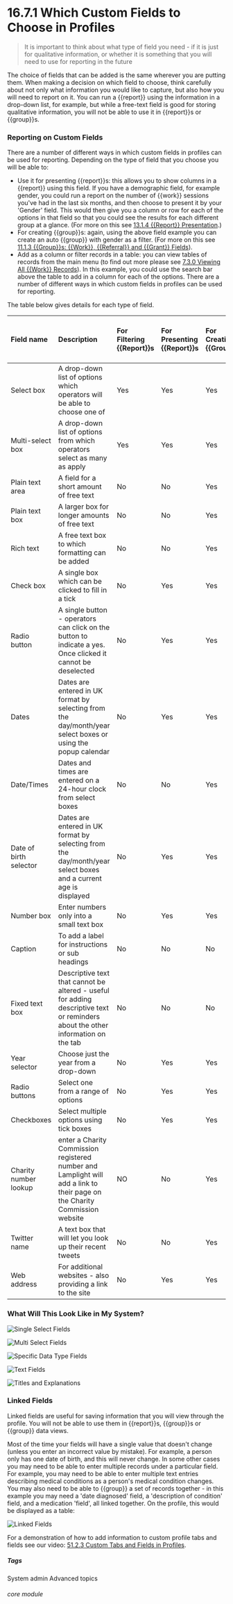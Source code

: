 # 16.7.1 Which Custom Fields to Choose in Profiles

> It is important to think about what type of field you need - if it is just for qualitative information, or whether it is something that you will need to use for reporting in the future



The choice of fields that can be added is the same wherever you are  putting them. When making a decision on which field to choose, think carefully about not only what information you would like to capture, but also how you will need to report on it. You can run a {{report}} using the information in a drop-down list, for example, but while a free-text field is good for storing qualitative information, you will not be able to use it in {{report}}s or {{group}}s.

### Reporting on Custom Fields
There are a number of different ways in which custom fields in profiles can be used for reporting. Depending on the type of field that you choose you will be able to:

- Use it for presenting {{report}}s: this allows you to show columns in a {{report}} using this field. If you have a demographic field, for example gender, you could run a report on the number of {{work}} sessions you've had in the last six months, and then choose to present it by your 'Gender' field. This would then give you a column or row for each of the options in that field so that you could see the results for each different group at a glance. (For more on this see [13.1.4 {{Report}} Presentation](/help/index/13/1/4).)
- For creating {{group}}s: again, using the above field example you can create an auto {{group}} with gender as a filter. (For more on this see [11.1.3 {{Group}}s: {{Work}}, {{Referral}} and {{Grant}} Fields](/help/index/p/11.1.3)).
- Add as a column or filter records in a table: you can view tables of records from the main menu (to find out more please see [7.3.0 Viewing All {{Work}} Records](/help/index/p/7.3.0)). In this example, you could use the search bar above the table to add in a column for each of the options.
There are a number of different ways in which custom fields in profiles can be used for reporting. 

The table below gives details for each type of field. 


| Field name | Description |For Filtering {{Report}}s | For Presenting {{Report}}s | For Creating {{Group}}s | As a {{Group}} Data View Column |
| :--------- | :---------- | :------------------- | :--------------------- | :---------------------- | :----------------------------- |
| Select box | A drop-down list of options which operators will be able to choose one of | Yes | Yes | Yes | Yes |
| Multi-select box | A drop-down list of options from which operators select as many as apply | Yes | Yes | Yes | Yes| 
| Plain text area | A field for a short amount of free text | No | No | Yes | Yes |
| Plain text box | A larger box for longer amounts of free text | No | No | Yes | Yes |
| Rich text | A free text box to which formatting can be added | No | No | Yes | Yes |
| Check box | A single box which can be clicked to fill in a tick | No | Yes | Yes | Yes |
| Radio button | A single button - operators can click on the button to indicate a yes. Once clicked it cannot be deselected | No | Yes | Yes | Yes |
| Dates | Dates are entered in UK format by selecting from the day/month/year select boxes or using the popup calendar | No | Yes | Yes | Yes |
| Date/Times | Dates and times are entered on a 24-hour clock from select boxes | No | No | Yes | Yes |
|Date of birth selector | Dates are entered in UK format by selecting from the day/month/year select boxes and a current age is displayed | No | Yes | Yes | Yes |
| Number box | Enter numbers only into a small text box | No | Yes | Yes | Yes |
| Caption | To add a label for instructions or sub headings | No | No | No | No |
| Fixed text box | Descriptive text that cannot be altered - useful for adding descriptive text or reminders about the other information on the tab | No | No | No | No |
| Year selector | Choose just the year from a drop-down | No | Yes | Yes | Yes |
| Radio buttons | Select one from a range of options | No | Yes | Yes | Yes |
| Checkboxes | Select multiple options using tick boxes | No | Yes | Yes | Yes |
| Charity number lookup | enter a Charity Commission registered number and Lamplight will add a link to their page on the Charity Commission website | NO | No | Yes | Yes |
| Twitter name | A text box that will let you look up their recent tweets | No | No | Yes | Yes |
| Web address | For additional websites - also providing a link to the site | No | Yes | Yes | Yes |


### What Will This Look Like in My System?
![Single Select Fields](16.7.1a.png)

![Multi Select Fields](16.7.1b.png)

![Specific Data Type Fields](16.7.1c.png)

![Text Fields](16.7.1d.png)

![Titles and Explanations](16.7.1e.png)

### Linked Fields
Linked fields are useful for saving information that you will view through the profile. You will not be able to use them in {{report}}s, {{group}}s or {{group}} data views.

Most of the time your fields will have a single value that doesn't change (unless you enter an incorrect value by mistake). For example, a person only has one date of birth, and this will never change. In some other cases you may need to be able to enter multiple records under a particular field. For example, you may need to be able to enter multiple text entries describing medical conditions as a person's medical condition changes. You may also need to be able to {{group}} a set of records together - in this example you may need a 'date diagnosed' field, a 'description of condition' field, and a medication 'field', all linked together. On the profile, this would be displayed as a table:

![Linked Fields](16.7.1f.png)

For a demonstration of how to add information to custom profile tabs and fields see our video: [51.2.3 Custom Tabs and Fields in Profiles](/help/index/p/51.2.3).


##### Tags
System admin
Advanced topics

###### core module
